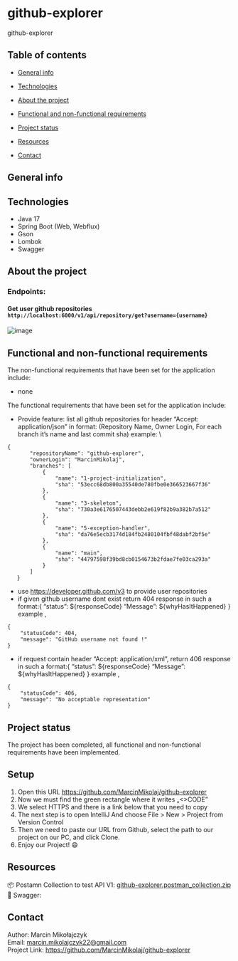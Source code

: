 # github-explorer
github-explorer

## Table of contents
- [General info](#general-info)
- [Technologies](#technologies)
- [About the project](#about-the-project)
  
- [Functional and non-functional requirements](#functional-and-non-functional-requirements)
- [Project status](#project-status)
- [Resources](#resources)
- [Contact](#contact)

## General info


## Technologies
* Java 17
* Spring Boot (Web, Webflux)
* Gson
* Lombok
* Swagger

## About the project
### Endpoints:

#### Get user github repositories `http://localhost:6000/v1/api/repository/get?username={username}`

![image](https://github.com/MarcinMikolaj/github-explorer/assets/67873349/91a3482b-3d1c-48d9-9cbc-95a201e3494b)

## Functional and non-functional requirements

The non-functional requirements that have been set for the application include:
- none

The functional requirements that have been set for the application include:
- Provide feature: list all github repositories for header “Accept: application/json” in format: (Repository Name, Owner Login, For each branch it’s name and last commit sha)
example: \
 ```
{
        "repositoryName": "github-explorer",
        "ownerLogin": "MarcinMikolaj",
        "branches": [
            {
                "name": "1-project-initialization",
                "sha": "53ecc68db800a35540de780fbe0e366523667f36"
            },
            {
                "name": "3-skeleton",
                "sha": "730a3e6176507443debb2e619f82b9a382b7a512"
            },
            {
                "name": "5-exception-handler",
                "sha": "da76e5ecb3174d184fb2480104fbf48dabf2bf5e"
            },
            {
                "name": "main",
                "sha": "44797598f39bd8cb0154673b2fdae7fe03ca293a"
            }
        ]
    }
```
- use https://developer.github.com/v3 to provide user repositories
- if given github username dont exist return 404 response in such a format:{ “status”: ${responseCode} “Message”: ${whyHasItHappened} }
example ,
```
{
    "statusCode": 404,
    "message": "GitHub username not found !"
}
```
- if request contain header “Accept: application/xml”, return 406 response in such a format:{ “status”: ${responseCode} “Message”: ${whyHasItHappened} }
example ,
```
{
    "statusCode": 406,
    "message": "No acceptable representation"
}
```


## Project status

The project has been completed, all functional and non-functional requirements have been implemented.

## Setup

1. Open this URL https://github.com/MarcinMikolaj/github-explorer
2. Now we must find the green rectangle where it writes „<>CODE”
3. We select HTTPS and there is a link below that you need to copy
4. The next step is to open IntelliJ And choose File > New > Project from Version Control
5. Then we need to paste our URL from Github, select the path to our project on our PC, and click Clone.
6. Enjoy our Project! 😄

## Resources

📦 Postamn Collection to test API V1: [github-explorer.postman_collection.zip](https://github.com/MarcinMikolaj/github-explorer/files/12566554/github-explorer.postman_collection.zip) \
🧪 Swagger: 

## Contact

Author: Marcin Mikołajczyk \
Email: marcin.mikolajczyk22@gmail.com \
Project Link: https://github.com/MarcinMikolaj/github-explorer
